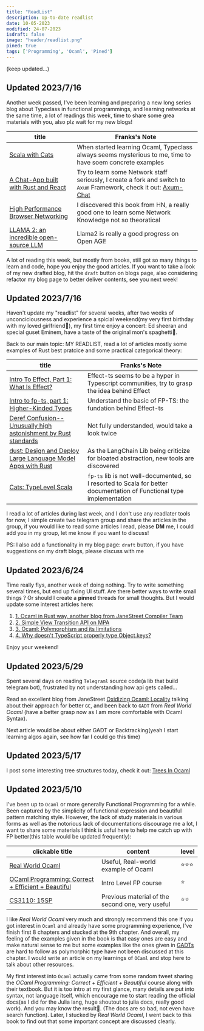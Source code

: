 ```yaml
---
title: "ReadList"
description: Up-to-date readlist
date: 10-05-2023
modified: 24-07-2023
isdraft: false
image: "header/readlist.png"
pined: true
tags: ['Programming', 'Ocaml', 'Pined']
---
```

(keep updated...)

## Updated 2023/7/16
Another week passed, I've been learning and preparing a new long series blog about Typeclass in functional programmings, and learning networks at the same time, a lot of readings this week, time to share some grea materials with you, also plz wait for my new blogs!

| title | Franks's Note|
| ----- | ------- | 
| [Scala with Cats](https://www.scalawithcats.com/) | When started learning Ocaml, Typeclass always seems mysterious to me, time to have soem concrete examples |
| [A Chat-App built with Rust and React](https://github.com/tinrab/rusty-chat) | Try to learn some Network staff seriously, I create a fork and switch to `Axum` Framework, check it out: [Axum-Chat](https://github.com/Frank-III/rusty-chat) | 
| [High Performance Browser Networking](https://hpbn.co/) | I discovered this book from HN, a really good one to learn some Network Knowledge not so theoratical |
| [LLAMA 2: an incredible open-source LLM](https://www.interconnects.ai/p/llama-2-from-meta?s=35) | Llama2 is really a good progress on Open AGI! |  

A lot of reading this week, but mostly from books, still got so many things to learn and code, hope you enjoy the good articles. If you want to take a look of my new drafted blog, hit the `draft` button on blogs page, also considering refactor my blog page to better deliver contents, see you next week!

## Updated 2023/7/16
Haven't update my "readlist" for several weeks, after two weeks of unconciciousness and experience a spicial weekend(my very first birthday with my loved girlfriend🤟), my first time enjoy a concert: Ed sheeran and special guset Eminem, have a taste of the original mon's spaghetti🤩. 

Back to our main topic: MY READLIST, read a lot of articles mostly some examples of Rust best pratcice and some practical categorical theory:

| title | Franks's Note|
| ----- | ------- | 
| [Intro To Effect, Part 1: What Is Effect?](https://ybogomolov.me/01-effect-intro) | Effect-ts seems to be a hyper in Typescript communities, try to grasp the idea behind Effect |
| [Intro to fp-ts, part 1: Higher-Kinded Types](https://ybogomolov.me/01-higher-kinded-types) | Understand the basic of FP-TS: the fundation behind Effect-ts | 
| [Deref Confusion--Unusually high astonishment by Rust standards](https://www.fuzzypixelz.com/blog/deref-confusion/) | Not fully understanded, would take a look twice |
| [dust: Design and Deploy Large Language Model Apps with Rust](https://github.com/dust-tt/dust?s=35) | As the LangChain Lib being criticize for bloated abstraction, new tools are discovered | 
| [Cats: TypeLevel Scala](https://typelevel.org/cats/typeclasses/functor.html) | `fp-ts` lib is not well-documented, so I resorted to Scala for better documentation of Functional type implementation |

I read a lot of articles during last week, and I don't use any readlater tools for now, I simple create two telegram group and share the articles in the group, if you would like to read some articles I read, please **DM** me, I could add you in my group, let me know if you want to discuss!

PS: I also add a functionality in my blog page: `draft` button, if you have suggestions on my draft blogs, please discuss with me


## Updated 2023/6/24
Time really flys, another week of doing nothing. Try to write something several times, but end up fixing UI stuff. Are there better ways to write small things ? Or should I create a **pinned** threads for small thoughts. But I would update some interest articles here:
1. [1. Ocaml in Rust way, another blog from JaneStreet Compiler Team](https://blog.janestreet.com/oxidizing-ocaml-ownership/?s=35)
2. [2. Simple View Transition API on MPA](https://daverupert.com/2023/05/getting-started-view-transitions/)
3. [3. Ocaml: Polymorphism and its limitations](https://v2.ocaml.org/manual/polymorphism.html)
4. [4. Why doesn't TypeScript properly type Object.keys?](https://alexharri.com/blog/typescript-structural-typing)

Enjoy your weekend!

## Updated 2023/5/29
Spent several days on reading `Telegraml` source code(a lib that build telegram bot), frustrated by not understanding how api gets called...

Read an excellent blog from JaneStreet [Oxidizing Ocaml: Locality](https://blog.janestreet.com/oxidizing-ocaml-locality/) talking about their approach for better `GC`, and been back to `GADT` from 
*Real World Ocaml* (have a better grasp now as I am more comfortable with Ocaml Syntax).

Next article would be about either GADT or Backtracking(yeah I start learning algos again, see how far I could go this time)

## Updated 2023/5/17
I post some interesting tree structures today, check it out: [Trees In Ocaml](/personal_site/blogs/trees_in_ocaml)

## Updated 2023/5/10
I've been up to `Ocaml` or more generally Functional Programming for a while. Been captured by the simplicity of functional expression and beautiful pattern matching style. However, the lack of study materials in various forms as well as the notorious lack of documentations discourage me a lot, I want to share some materials I think is usful here to help me catch up with FP better(this table would be updated frequently): 


| clickable title | content | level | 
| --------------- | ------- | ----- |
| [Real World Ocaml](https://dev.realworldocaml.org/index.html) | Useful, Real-world example of Ocaml | ⭐⭐⭐ |
| [OCaml Programming: Correct + Efficient + Beautiful](https://cs3110.github.io/textbook/chapters/ds/memoization.html) | Intro Level FP course | ⭐ | 
| [CS3110: 15SP](https://www.cs.cornell.edu/courses/cs3110/2015sp/recitations/9/rec09.html) | Previous material of the second one, very useful | ⭐⭐ | 


I like *Real World Ocaml* very much and strongly recommend this one if you got interest in `Ocaml` and already have some programming experience, I've finish first 8 chapters and stucked at the 9th chapter. And overall, my feeling of the examples given in the book is that easy ones are easy and make natural sense to me but some examples like the ones given in [GADTs](https://dev.realworldocaml.org/gadts.html) are hard to follow as polymorphic type have not been discussed at this chapter. I would write an article on my learnings of `OCaml` and stop here to talk about other resources.


My first interest into `Ocaml` actually came from some random tweet sharing the *OCaml Programming: Correct + Efficient + Beautiful* course along with their textbook. But it is too intro at my first glance, many details are put into syntax, not language itself, which encourage me to start reading the official docs(as I did for the Julia lang, huge shoutout to julia docs, really good work). And you may know the result🫠. (The docs are so bad, not even have search function). Later, I stucked by *Real World Ocaml*, I went back to this book to find out that some important concept are discussed clearly.

